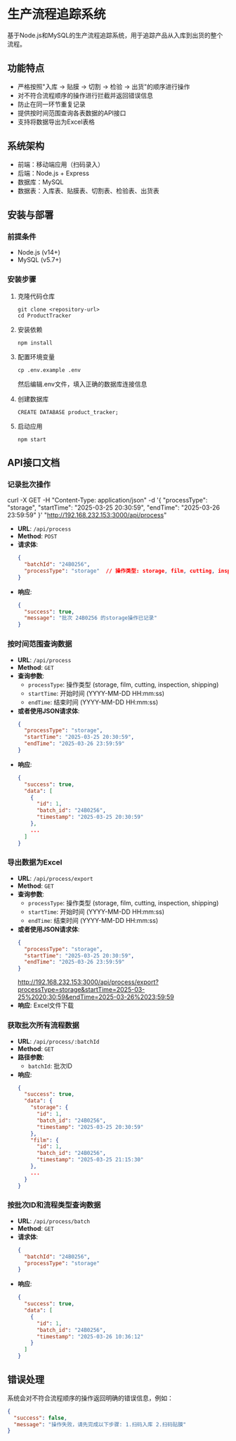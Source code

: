 # 生产流程追踪系统

基于Node.js和MySQL的生产流程追踪系统，用于追踪产品从入库到出货的整个流程。

## 功能特点

- 严格按照"入库 -> 贴膜 -> 切割 -> 检验 -> 出货"的顺序进行操作
- 对不符合流程顺序的操作进行拦截并返回错误信息
- 防止在同一环节重复记录
- 提供按时间范围查询各表数据的API接口
- 支持将数据导出为Excel表格

## 系统架构

- 前端：移动端应用（扫码录入）
- 后端：Node.js + Express
- 数据库：MySQL
- 数据表：入库表、贴膜表、切割表、检验表、出货表

## 安装与部署

### 前提条件

- Node.js (v14+)
- MySQL (v5.7+)

### 安装步骤

1. 克隆代码仓库
   ```
   git clone <repository-url>
   cd ProductTracker
   ```

2. 安装依赖
   ```
   npm install
   ```

3. 配置环境变量
   ```
   cp .env.example .env
   ```
   然后编辑.env文件，填入正确的数据库连接信息

4. 创建数据库
   ```
   CREATE DATABASE product_tracker;
   ```

5. 启动应用
   ```
   npm start
   ```

## API接口文档

### 记录批次操作


curl -X GET -H "Content-Type: application/json" -d '{
  "processType": "storage",
  "startTime": "2025-03-25 20:30:59",
  "endTime": "2025-03-26 23:59:59"
}' "http://192.168.232.153:3000/api/process"

- **URL**: `/api/process`
- **Method**: `POST`
- **请求体**:
  ```json
  {
    "batchId": "24B0256",
    "processType": "storage"  // 操作类型: storage, film, cutting, inspection, shipping
  }
  ```
- **响应**:
  ```json
  {
    "success": true,
    "message": "批次 24B0256 的storage操作已记录"
  }
  ```

### 按时间范围查询数据

- **URL**: `/api/process`
- **Method**: `GET`
- **查询参数**:
  - `processType`: 操作类型 (storage, film, cutting, inspection, shipping)
  - `startTime`: 开始时间 (YYYY-MM-DD HH:mm:ss)
  - `endTime`: 结束时间 (YYYY-MM-DD HH:mm:ss)
- **或者使用JSON请求体**:
  ```json
  {
    "processType": "storage",
    "startTime": "2025-03-25 20:30:59",
    "endTime": "2025-03-26 23:59:59"
  }
  ```
- **响应**:
  ```json
  {
    "success": true,
    "data": [
      {
        "id": 1,
        "batch_id": "24B0256",
        "timestamp": "2025-03-25 20:30:59"
      },
      ...
    ]
  }
  ```

### 导出数据为Excel

- **URL**: `/api/process/export`
- **Method**: `GET`
- **查询参数**:
  - `processType`: 操作类型 (storage, film, cutting, inspection, shipping)
  - `startTime`: 开始时间 (YYYY-MM-DD HH:mm:ss)
  - `endTime`: 结束时间 (YYYY-MM-DD HH:mm:ss)
- **或者使用JSON请求体**:
  ```json
  {
    "processType": "storage",
    "startTime": "2025-03-25 20:30:59",
    "endTime": "2025-03-26 23:59:59"
  }
  ```
  http://192.168.232.153:3000/api/process/export?processType=storage&startTime=2025-03-25%2020:30:59&endTime=2025-03-26%2023:59:59
- **响应**: Excel文件下载

### 获取批次所有流程数据

- **URL**: `/api/process/:batchId`
- **Method**: `GET`
- **路径参数**:
  - `batchId`: 批次ID
- **响应**:
  ```json
  {
    "success": true,
    "data": {
      "storage": {
        "id": 1,
        "batch_id": "24B0256",
        "timestamp": "2025-03-25 20:30:59"
      },
      "film": {
        "id": 1,
        "batch_id": "24B0256",
        "timestamp": "2025-03-25 21:15:30"
      },
      ...
    }
  }
  ```

### 按批次ID和流程类型查询数据

- **URL**: `/api/process/batch`
- **Method**: `GET`
- **请求体**:
  ```json
  {
    "batchId": "24B0256",
    "processType": "storage"
  }
  ```
- **响应**:
  ```json
  {
    "success": true,
    "data": [
      {
        "id": 1,
        "batch_id": "24B0256",
        "timestamp": "2025-03-26 10:36:12"
      }
    ]
  }
  ```

## 错误处理

系统会对不符合流程顺序的操作返回明确的错误信息，例如：

```json
{
  "success": false,
  "message": "操作失败，请先完成以下步骤: 1.扫码入库 2.扫码贴膜"
}
``` 